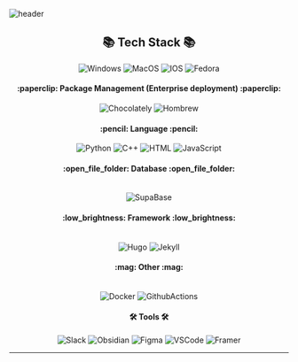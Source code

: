 ![header](https://capsule-render.vercel.app/api?type=waving&color=gradient&text=Zach's&nbsp;Profile&height=150&animation=fadeIn&fontAlignY=35&fontSize=40)

<div align="center">
  <h2>📚 Tech Stack 📚</h2>
  <img alt="Windows" src ="https://custom-icon-badges.demolab.com/badge/Windows-0078D6?logo=windows11&logoColor=white"/> 
  <img alt="MacOS" src ="https://img.shields.io/badge/macOS-000000?logo=apple&logoColor=F0F0F0"/> 
  <img alt="IOS" src ="https://img.shields.io/badge/iOS-000000?&logo=apple&logoColor=white"/> 
  <img alt="Fedora" src ="https://img.shields.io/badge/Fedora-51A2DA?logo=fedora&logoColor=fff"/> 
  <h4>:paperclip: Package Management (Enterprise deployment) :paperclip:</h4>
  <img alt="Chocolately" src ="https://img.shields.io/badge/Chocolatey-80B5E3?logo=chocolatey&logoColor=fff"/> 
  <img alt="Hombrew" src ="https://img.shields.io/badge/Homebrew-FBB040?logo=homebrew&logoColor=fff"/>
  <h4>:pencil: Language :pencil:</h4>
  <img alt="Python" src ="https://img.shields.io/badge/Python-3776AB?logo=python&logoColor=fff"/> 
  <img alt="C++" src ="https://img.shields.io/badge/-C++-blue?logo=cplusplus"/>
  <img alt="HTML" src ="https://img.shields.io/badge/HTML-%23E34F26.svg?logo=html5&logoColor=white"/>
  <img alt="JavaScript" src ="https://img.shields.io/badge/JavaScript-F7DF1E?logo=javascript&logoColor=000"/>
  <h4>:open_file_folder: Database :open_file_folder:</h4>
  <br/>
  <img alt="SupaBase" src ="https://img.shields.io/badge/Supabase-3FCF8E?logo=supabase&logoColor=fff"/>
  <h4>:low_brightness: Framework :low_brightness:</h4>
  <br/>
  <img alt="Hugo" src ="https://img.shields.io/badge/Hugo-FF4088?logo=hugo&logoColor=fff"> 
  <img alt="Jekyll" src ="https://img.shields.io/badge/Jekyll-C00?logo=jekyll&logoColor=fff"/>
  <h4>:mag: Other :mag:</h4>
  <br/>
  <img alt="Docker" src ="https://img.shields.io/badge/Docker-2496ED?logo=docker&logoColor=fff"/>
  <img alt="GithubActions" src ="https://img.shields.io/badge/GitHub_Actions-2088FF?logo=github-actions&logoColor=white"/>
  <h4>🛠 Tools 🛠</h4>
  <img alt="Slack" src ="https://img.shields.io/badge/Slack-4A154B?logo=slack&logoColor=fff"/>
  <img alt="Obsidian" src ="https://img.shields.io/badge/Obsidian-%23483699.svg?&logo=obsidian&logoColor=white"/>
  <img alt="Figma" src ="https://img.shields.io/badge/Figma-F24E1E?logo=figma&logoColor=white"/>
  <img alt="VSCode" src ="https://custom-icon-badges.demolab.com/badge/Visual%20Studio%20Code-0078d7.svg?logo=vsc&logoColor=white"/>
  <img alt="Framer" src ="https://img.shields.io/badge/Framer-05F?logo=framer&logoColor=fff"/>

</div>
<hr/>
<br/>

<p align="center">


</p>